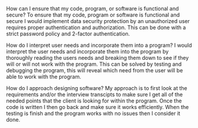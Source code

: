 How can I ensure that my code, program, or software is functional and secure?
To ensure that my code, program or software is functional and secure I would implement data security protection by an unauthorized user requires proper authentication and authorization. This can be done with a strict password policy and 2-factor authentication. 

How do I interpret user needs and incorporate them into a program?
I would interpret the user needs and incorporate them into the program by thoroughly reading the users needs and breaking them down to see if they will or will not work with the program. This can be solved by testing and debugging the program, this will reveal which need from the user will be able to work with the program. 

How do I approach designing software?
My approach is to first look at the requirements and/or the interview transcipts to make sure I get all of the needed points that the client is looking for within the program. Once the code is written I then go back and make sure it works efficiently. When the testing is finish and the program works with no issues then I consider it done. 
